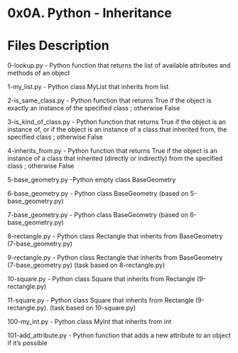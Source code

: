 # 0x0A. Python - Inheritance

# Files Description

0-lookup.py	- Python function that returns the list of available attributes and methods of an object

1-my_list.py -	Python class MyList that inherits from list

2-is_same_class.py  -   Python function that returns True if the object is exactly an instance of the specified class ; otherwise False

3-is_kind_of_class.py - Python function that returns True if the object is an instance of, or if the object is an instance of a class that inherited from,
the specified class ; otherwise False

4-inherits_from.py   -  Python function that returns True if the object is an instance of a class that inherited (directly or indirectly) from the specified class ; otherwise False

5-base_geometry.py    -Python empty class BaseGeometry

6-base_geometry.py   -  Python class BaseGeometry (based on 5-base_geometry.py)

7-base_geometry.py   -  Python class BaseGeometry (based on 6-base_geometry.py)

8-rectangle.py	   -    Python class Rectangle that inherits from BaseGeometry (7-base_geometry.py)

9-rectangle.py	    -   Python class Rectangle that inherits from BaseGeometry (7-base_geometry.py) (task based on 8-rectangle.py)

10-square.py	   -    Python class Square that inherits from Rectangle (9-rectangle.py)

11-square.py	     -  Python class Square that inherits from Rectangle (9-rectangle.py). (task based on 10-square.py)

100-my_int.py	     -  Python class MyInt that inherits from int

101-add_attribute.py  - Python function that adds a new attribute to an object if it’s possible
